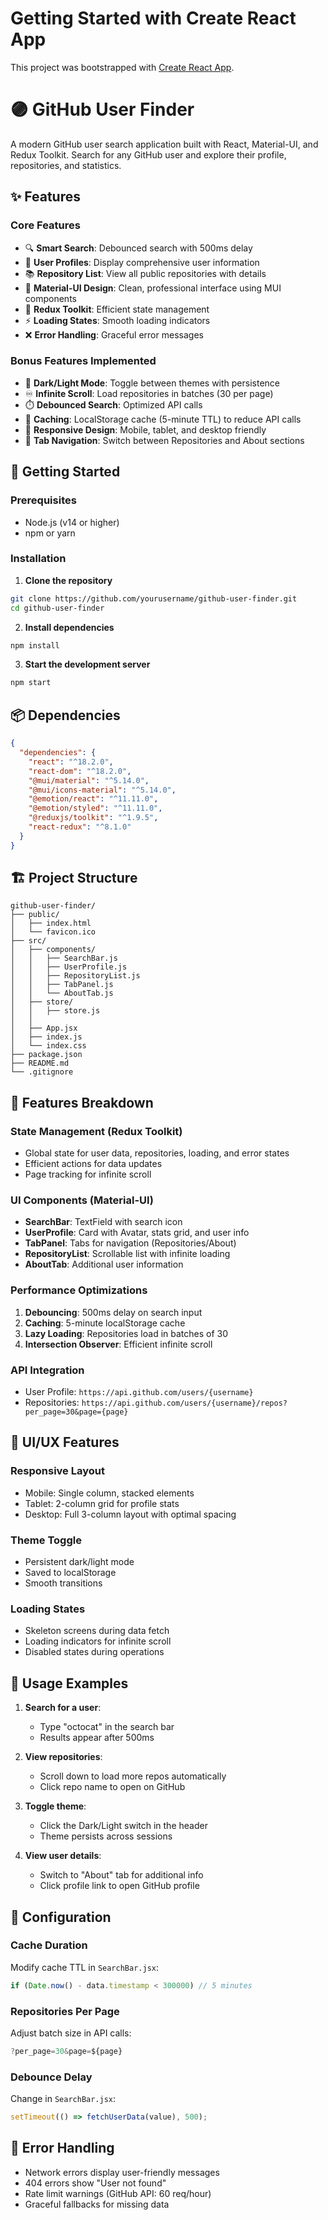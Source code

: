 # Getting Started with Create React App

This project was bootstrapped with [Create React App](https://github.com/facebook/create-react-app).

# 🟣 GitHub User Finder

A modern GitHub user search application built with React, Material-UI, and Redux Toolkit. Search for any GitHub user and explore their profile, repositories, and statistics.

## ✨ Features

### Core Features
- 🔍 **Smart Search**: Debounced search with 500ms delay
- 👤 **User Profiles**: Display comprehensive user information
- 📚 **Repository List**: View all public repositories with details
- 🎨 **Material-UI Design**: Clean, professional interface using MUI components
- 🔄 **Redux Toolkit**: Efficient state management
- ⚡ **Loading States**: Smooth loading indicators
- ❌ **Error Handling**: Graceful error messages

### Bonus Features Implemented
- 🌙 **Dark/Light Mode**: Toggle between themes with persistence
- ♾️ **Infinite Scroll**: Load repositories in batches (30 per page)
- ⏱️ **Debounced Search**: Optimized API calls
- 💾 **Caching**: LocalStorage cache (5-minute TTL) to reduce API calls
- 📱 **Responsive Design**: Mobile, tablet, and desktop friendly
- 🎯 **Tab Navigation**: Switch between Repositories and About sections

## 🚀 Getting Started

### Prerequisites
- Node.js (v14 or higher)
- npm or yarn

### Installation

1. **Clone the repository**
```bash
git clone https://github.com/yourusername/github-user-finder.git
cd github-user-finder
```

2. **Install dependencies**
```bash
npm install
```

3. **Start the development server**
```bash
npm start
```

## 📦 Dependencies

```json
{
  "dependencies": {
    "react": "^18.2.0",
    "react-dom": "^18.2.0",
    "@mui/material": "^5.14.0",
    "@mui/icons-material": "^5.14.0",
    "@emotion/react": "^11.11.0",
    "@emotion/styled": "^11.11.0",
    "@reduxjs/toolkit": "^1.9.5",
    "react-redux": "^8.1.0"
  }
}
```

## 🏗️ Project Structure

```
github-user-finder/
├── public/
│   ├── index.html
│   └── favicon.ico
├── src/
│   ├── components/
│   │   ├── SearchBar.js
│   │   ├── UserProfile.js
│   │   ├── RepositoryList.js
│   │   ├── TabPanel.js
│   │   └── AboutTab.js
│   ├── store/
│   │   ├── store.js
│   │  
│   ├── App.jsx
│   ├── index.js
│   └── index.css
├── package.json
├── README.md
└── .gitignore
```

## 🎯 Features Breakdown

### State Management (Redux Toolkit)
- Global state for user data, repositories, loading, and error states
- Efficient actions for data updates
- Page tracking for infinite scroll

### UI Components (Material-UI)
- **SearchBar**: TextField with search icon
- **UserProfile**: Card with Avatar, stats grid, and user info
- **TabPanel**: Tabs for navigation (Repositories/About)
- **RepositoryList**: Scrollable list with infinite loading
- **AboutTab**: Additional user information

### Performance Optimizations
1. **Debouncing**: 500ms delay on search input
2. **Caching**: 5-minute localStorage cache
3. **Lazy Loading**: Repositories load in batches of 30
4. **Intersection Observer**: Efficient infinite scroll

### API Integration
- User Profile: `https://api.github.com/users/{username}`
- Repositories: `https://api.github.com/users/{username}/repos?per_page=30&page={page}`

## 🎨 UI/UX Features

### Responsive Layout
- Mobile: Single column, stacked elements
- Tablet: 2-column grid for profile stats
- Desktop: Full 3-column layout with optimal spacing

### Theme Toggle
- Persistent dark/light mode
- Saved to localStorage
- Smooth transitions

### Loading States
- Skeleton screens during data fetch
- Loading indicators for infinite scroll
- Disabled states during operations

## 📝 Usage Examples

1. **Search for a user**:
   - Type "octocat" in the search bar
   - Results appear after 500ms

2. **View repositories**:
   - Scroll down to load more repos automatically
   - Click repo name to open on GitHub

3. **Toggle theme**:
   - Click the Dark/Light switch in the header
   - Theme persists across sessions

4. **View user details**:
   - Switch to "About" tab for additional info
   - Click profile link to open GitHub profile

## 🔧 Configuration

### Cache Duration
Modify cache TTL in `SearchBar.jsx`:
```javascript
if (Date.now() - data.timestamp < 300000) // 5 minutes
```

### Repositories Per Page
Adjust batch size in API calls:
```javascript
?per_page=30&page=${page}
```

### Debounce Delay
Change in `SearchBar.jsx`:
```javascript
setTimeout(() => fetchUserData(value), 500);
```

## 🐛 Error Handling

- Network errors display user-friendly messages
- 404 errors show "User not found"
- Rate limit warnings (GitHub API: 60 req/hour)
- Graceful fallbacks for missing data






